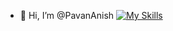- 👋 Hi, I’m @PavanAnish
[![My Skills](https://skillicons.dev/icons?i=js,html,css,wasm)](https://skillicons.dev)
<!---
PavanAnish/PavanAnish is a ✨ special ✨ repository because its `README.md` (this file) appears on your GitHub profile.
You can click the Preview link to take a look at your changes.
--->
